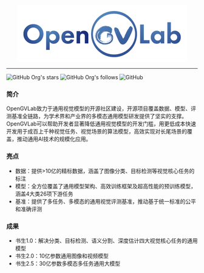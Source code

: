<!-- ## 欢迎访问OpenGVLab! 👋
 -->
<!-- [主页](https://opengvlab.github.io/) -->

<div align=center>
<img src=https://github.com/OpenGVLab/.github/blob/main/assets/opengvlab-logo.png>
</div>

---
![GitHub Org's stars](https://img.shields.io/github/stars/opengvlab?style=social)
![GitHub Org's follows](https://img.shields.io/github/followers/opengvlab?style=social)
![GitHub](https://img.shields.io/github/license/OpenGVLab/InternImage)

<!--

**Here are some ideas to get you started:**

🙋‍♀️ A short introduction - what is your organization all about?
🌈 Contribution guidelines - how can the community get involved?
👩‍💻 Useful resources - where can the community find your docs? Is there anything else the community should know?
🍿 Fun facts - what does your team eat for breakfast?
🧙 Remember, you can do mighty things with the power of [Markdown](https://docs.github.com/github/writing-on-github/getting-started-with-writing-and-formatting-on-github/basic-writing-and-formatting-syntax)
-->


### 简介
OpenGVLab致力于通用视觉模型的开源社区建设，开源项目覆盖数据、模型、评测基准全链路，为学术界和产业界的多模态通用模型研发提供了坚实的支撑。OpenGVLab可以帮助开发者显著降低通用视觉模型的开发门槛，用更低成本快速开发用于成百上千种视觉任务、视觉场景的算法模型，高效实现对长尾场景的覆盖，推动通用AI技术的规模化应用。


### 亮点

* 数据：提供>10亿的精标数据，涵盖了图像分类、目标检测等视觉核心任务的标注
* 模型：全方位覆盖了通用模型架构、高效训练框架及超高性能的预训练模型，涵盖4大类26项下游任务
* 基准：提供了多任务、多模态的通用视觉评测基准，推动基于统一标准的公平和准确评测

### 成果
* 书生1.0：解决分类、目标检测、语义分割、深度估计四大视觉核心任务的通用模型
* 书生2.0：10亿参数通用图像和视频模型
* 书生2.5：30亿参数多模态多任务通用大模型
<!-- ### Our Work

* Competition winning solutions 🔥
  * [InternVideo-Ego4D](https://github.com/OpenGVLab/ego4d-eccv2022-solutions) - SOTA in various Ego4D challenges, ECCV 2022

* INTERN 2.0
  *  [InternImage](https://github.com/OpenGVLab/InternImage)
  *  [InternVideo](https://github.com/OpenGVLab/InternVideo)
  *  [STM-Evaluation](https://github.com/OpenGVLab/STM-Evaluation)

* INTERN 1.0
  * [modelzoo](https://github.com/OpenGVLab/modelzoo)
  * [gv-benchmark](https://github.com/OpenGVLab/gv-benchmark)

### Follow us

* [Twitter](https://twitter.com/opengvlab)
* [WeChat](./opengv-wechat.jpeg) -->
